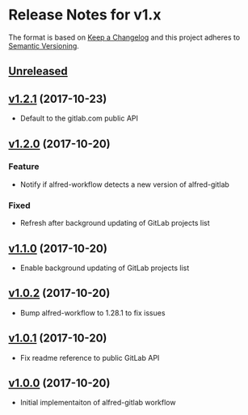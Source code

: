 # Release Notes for v1.x

The format is based on [Keep a Changelog](http://keepachangelog.com/en/1.0.0/)
and this project adheres to [Semantic Versioning](http://semver.org/spec/v2.0.0.html).

## [Unreleased]

## [v1.2.1] (2017-10-23)
* Default to the gitlab.com public API

## [v1.2.0] (2017-10-20)

### Feature
* Notify if alfred-workflow detects a new version of alfred-gitlab

### Fixed
* Refresh after background updating of GitLab projects list

## [v1.1.0] (2017-10-20)
* Enable background updating of GitLab projects list

## [v1.0.2] (2017-10-20)
* Bump alfred-workflow to 1.28.1 to fix issues

## [v1.0.1] (2017-10-20)
* Fix readme reference to public GitLab API

## [v1.0.0] (2017-10-20)

* Initial implementaiton of alfred-gitlab workflow

[Unreleased]: https://github.com/lukewaite/alfred-gitlab/compare/v1.2.1...HEAD
[v1.2.1]: https://github.com/lukewaite/alfred-gitlab/compare/v1.2.0...v1.2.1
[v1.2.0]: https://github.com/lukewaite/alfred-gitlab/compare/v1.1.0...v1.2.0
[v1.1.0]: https://github.com/lukewaite/alfred-gitlab/compare/v1.0.2...v1.1.0
[v1.0.2]: https://github.com/lukewaite/alfred-gitlab/compare/v1.0.1...v1.0.2
[v1.0.1]: https://github.com/lukewaite/alfred-gitlab/compare/v1.0.0...v1.0.1
[v1.0.0]: https://github.com/lukewaite/alfred-gitlab/compare/90b63639ac1d06f9a52c37afd3f9c1da37d6ebd2...v1.0.0
